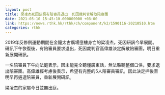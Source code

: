 ```yaml
---
layout: post
title: 梁凌杰死因研訊有陪審員退出　死因裁判官解散陪審團
date: 2021-05-10 15:45:10.000000000 +08:00
link: https://news.rthk.hk/rthk/ch/component/k2/1590116-20210510.htm
categories: rthk
---
```


2019年反修例運動期間在金鐘太古廣場墮樓身亡的梁凌杰，死因研訊今早展開。研訊下午恢復後，有陪審員要求退出，死因裁判官高偉雄決定解散陪審團，明日重新展開研訊。

一名陪審員下午向法庭表示，因未能完全聽懂廣東話，無法聆聽整個口供，要求退出陪審團。高偉雄經考慮後表示，希望有完整的5人陪審員審訊，因此決定押後至明早再遴選陪審員，重新展開研訊。

梁凌杰的家屬今日並無出庭。
